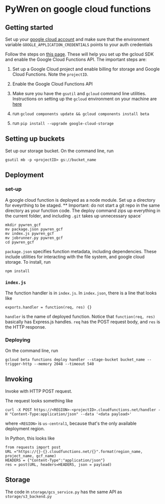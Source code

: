 # PyWren on google cloud functions

## Getting started

Set up your [google cloud account](https://developers.google.com/identity/protocols/application-default-credentials) and make sure that the environment variable `GOOGLE_APPLICATION_CREDENTIALS` points to your auth credentials

Follow the steps on [this page](https://cloud.google.com/functions/docs/quickstart). These will help you set up the gcloud SDK and enable the Google Cloud Functions API. The important steps are: 

1. Set up a Google Cloud project and enable billing for storage and Google Cloud Functions. Note the `projectID`.

2. Enable the Google Cloud Functions API

3. Make sure you have the `gsutil` and `gcloud` command line utilities.
    Instructions on setting up the `gcloud` environment on your machine are [here](https://cloud.google.com/sdk/docs/)

4. run `gcloud components update && gcloud components install beta`

5. run `pip install --upgrade google-cloud-storage`


## Setting up buckets
Set up our storage bucket. On the command line, run

```
gsutil mb -p <projectID> gs://bucket_name
```

## Deployment

### set-up
A google cloud function is deployed as a node module. Set up a directory for eveyrthing to be staged.
** Important: do not start a git repo in the same directory as your function code. The deploy command zips up everything in the current folder, and including `.git` takes up  unnecessary space`

```
mkdir pywren_gcf
mv package.json pywren_gcf
mv index.js pywren_gcf
mv jobrunner.py pywren_gcf
cd pywren_gcf
```

`package.json` specifies function metadata, including dependencies. These include utilities for interacting with the file system, and google cloud storage. To install, run

```
npm install
```

### `index.js`
The function handler is in `index.js`. In  `index.json`, there is a line that looks like
```
exports.handler = function(req, res) {}
```

`handler` is the name of deployed function. Notice that `function(req, res)` basically has Express.js handles. `req` has the POST request body, and `res` is the HTTP response.

### Deploying
On the command line, run 
```
gcloud beta functions deploy handler --stage-bucket bucket_name --trigger-http --memory 2048 --timeout 540 
```

## Invoking
Invoke with HTTP POST request.

The request looks something like

```
curl -X POST https://<REGION>-<projectID>.cloudfunctions.net/handler -H "Content-Type:application/json" --data '<data payload>'
```
where `<REGION>` is `us-central1`, because that's the only available deployment region.

In Python, this looks like 

```
from requests import post
URL ="https://{}-{}.cloudfunctions.net/{}".format(region_name, project_name, gcf_name)
HEADERS = {"Content-Type":"application/json"}
res = post(URL, headers=HEADERS, json = payload)
```

## Storage
The code in `storage/gcs_service.py` has the same API as `storage/s3_backend.py`

